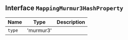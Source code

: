 ## Interface `MappingMurmur3HashProperty`

| Name | Type | Description |
| - | - | - |
| `type` | 'murmur3' | &nbsp; |
